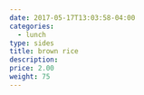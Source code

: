 ```yaml
---
date: 2017-05-17T13:03:58-04:00
categories:
  - lunch
type: sides
title: brown rice
description: 
price: 2.00
weight: 75
---
```

